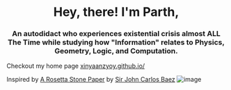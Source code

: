 <h1 align="center">Hey, there! I'm Parth, </h1>
<h3 align="center">An autodidact who experiences existential crisis almost ALL The Time while studying how "Information" relates to Physics, Geometry, Logic, and Computation.</h3>

Checkout my home page [xinyaanzyoy.github.io/](xinyaanzyoy.github.io/)

Inspired by [A Rosetta Stone Paper](https://arxiv.org/abs/0903.0340) by [Sir John Carlos Baez](https://math.ucr.edu/home/baez/) ![image](https://github.com/XinYaanZyoy/XinYaanZyoy/assets/32465479/c69edc45-59ea-4247-a92b-2146443d7028)

